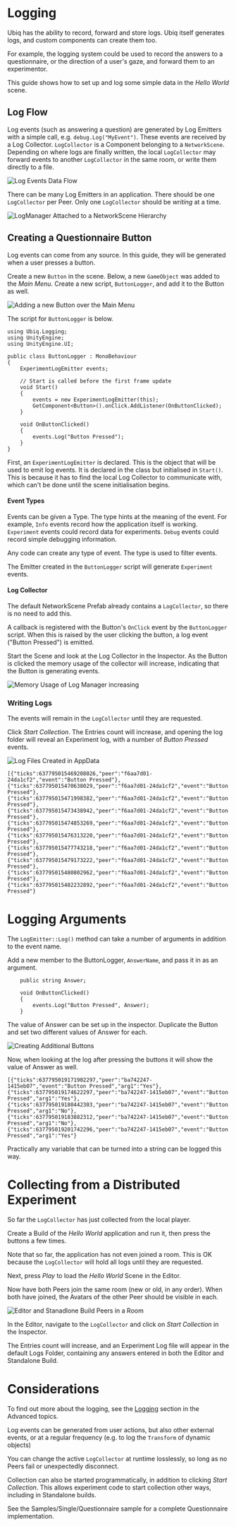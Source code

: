 # Logging

Ubiq has the ability to record, forward and store logs. Ubiq itself generates logs, and custom components can create them too.

For example, the logging system could be used to record the answers to a questionnaire, or the direction of a user's gaze, and forward them to an experimentor.

This guide shows how to set up and log some simple data in the *Hello World* scene.

## Log Flow

Log events (such as answering a question) are generated by Log Emitters with a simple call, e.g. `debug.Log("MyEvent")`. These events are received by a Log Collector. `LogCollector` is a Component belonging to a `NetworkScene`. Depending on where logs are finally written, the local `LogCollector` may forward events to another `LogCollector` in the same room, or write them directly to a file.

![Log Events Data Flow](images/a2cf83c8-432e-4a7d-bcba-1bcd8afd0892.svg)

There can be many Log Emitters in an application. There should be one `LogCollector` per Peer. Only one `LogCollector` should be *writing* at a time.

![LogManager Attached to a NetworkScene Hierarchy](images/324c9e07-ec87-4827-ba6c-74c64eb81d9b.png)

## Creating a Questionnaire Button

Log events can come from any source. In this guide, they will be generated when a user presses a button.

Create a new `Button` in the scene. Below, a new `GameObject` was added to the *Main Menu*. Create a new script, `ButtonLogger`, and add it to the Button as well.

![Adding a new Button over the Main Menu](images/f9a34f6f-d584-41cc-8b07-2c02c9b17602.png)

The script for `ButtonLogger` is below.

```
using Ubiq.Logging;
using UnityEngine;
using UnityEngine.UI;

public class ButtonLogger : MonoBehaviour
{
    ExperimentLogEmitter events;

    // Start is called before the first frame update
    void Start()
    {
        events = new ExperimentLogEmitter(this);
        GetComponent<Button>().onClick.AddListener(OnButtonClicked);
    }

    void OnButtonClicked()
    {
        events.Log("Button Pressed");
    }
}
```


First, an `ExperimentLogEmitter` is declared. This is the object that will be used to emit log events. It is declared in the class but initialised in `Start()`. This is because it has to find the local Log Collector to communicate with, which can't be done until the scene initialisation begins.

#### Event Types

Events can be given a Type. The type hints at the meaning of the event. For example, `Info` events record how the application itself is working. `Experiment` events could record data for experiments. `Debug` events could record simple debugging information.

Any code can create any type of event. The type is used to filter events.

The Emitter created in the `ButtonLogger` script will generate `Experiment` events.

#### Log Collector

The default NetworkScene Prefab already contains a `LogCollector`, so there is no need to add this.

A callback is registered with the Button's `OnClick` event by the `ButtonLogger` script. When this is raised by the user clicking the button, a log event ("Button Pressed") is emitted.

Start the Scene and look at the Log Collector in the Inspector. As the Button is clicked the memory usage of the collector will increase, indicating that the Button is generating events.

![Memory Usage of Log Manager increasing](images/3faa3448-5b19-4959-8034-8352579c7171.png)

### Writing Logs

The events will remain in the `LogCollector` until they are requested.

Click *Start Collection*. The Entries count will increase, and opening the log folder will reveal an Experiment log, with a number of *Button Pressed* events.

![Log Files Created in AppData](images/81afbd3b-42c1-419f-998c-1856f3fb36b3.png)

```
[{"ticks":637795015469208026,"peer":"f6aa7d01-24da1cf2","event":"Button Pressed"},
{"ticks":637795015470638029,"peer":"f6aa7d01-24da1cf2","event":"Button Pressed"},
{"ticks":637795015471998382,"peer":"f6aa7d01-24da1cf2","event":"Button Pressed"},
{"ticks":637795015473438942,"peer":"f6aa7d01-24da1cf2","event":"Button Pressed"},
{"ticks":637795015474853269,"peer":"f6aa7d01-24da1cf2","event":"Button Pressed"},
{"ticks":637795015476313220,"peer":"f6aa7d01-24da1cf2","event":"Button Pressed"},
{"ticks":637795015477743218,"peer":"f6aa7d01-24da1cf2","event":"Button Pressed"},
{"ticks":637795015479173222,"peer":"f6aa7d01-24da1cf2","event":"Button Pressed"},
{"ticks":637795015480802962,"peer":"f6aa7d01-24da1cf2","event":"Button Pressed"},
{"ticks":637795015482232892,"peer":"f6aa7d01-24da1cf2","event":"Button Pressed"}
```

# Logging Arguments

The `LogEmitter::Log()` method can take a number of arguments in addition to the event name.

Add a new member to the ButtonLogger, `AnswerName`, and pass it in as an argument.

```
    public string Answer;

    void OnButtonClicked()
    {
        events.Log("Button Pressed", Answer);
    }
```

The value of Answer can be set up in the inspector. Duplicate the Button and set two different values of Answer for each.

![Creating Additional Buttons](images/8b7c15e1-9113-448f-ac49-f95893e584ee.png)

Now, when looking at the log after pressing the buttons it will show the value of Answer as well.

```
[{"ticks":637795019171902297,"peer":"ba742247-1415eb07","event":"Button Pressed","arg1":"Yes"},
{"ticks":637795019174622297,"peer":"ba742247-1415eb07","event":"Button Pressed","arg1":"Yes"},
{"ticks":637795019180442303,"peer":"ba742247-1415eb07","event":"Button Pressed","arg1":"No"},
{"ticks":637795019183882312,"peer":"ba742247-1415eb07","event":"Button Pressed","arg1":"No"},
{"ticks":637795019201742296,"peer":"ba742247-1415eb07","event":"Button Pressed","arg1":"Yes"}
```

Practically any variable that can be turned into a string can be logged this way.


# Collecting from a Distributed Experiment

So far the `LogCollector` has just collected from the local player.

Create a Build of the *Hello World* application and run it, then press the buttons a few times.

Note that so far, the application has not even joined a room. This is OK because the `LogCollector` will hold all logs until they are requested.

Next, press *Play* to load the *Hello World* Scene in the Editor.

Now have both Peers join the same room (new or old, in any order). When both have joined, the Avatars of the other Peer should be visible in each.

![Editor and Stanadlone Build Peers in a Room](images/5b74ce51-93f7-4707-bce7-451d79186b06.png)

In the Editor, navigate to the `LogCollector` and click on *Start Collection* in the Inspector. 

The Entries count will increase, and an Experiment Log file will appear in the default Logs Folder, containing any answers entered in both the Editor and Standalone Build.

# Considerations

To find out more about the logging, see the [Logging](eventlogging.md) section in the Advanced topics.

Log events can be generated from user actions, but also other external events, or at a regular frequency (e.g. to log the `Transform` of dynamic objects)

You can change the active `LogCollector` at runtime losslessly, so long as no Peers fail or unexpectedly disconnect.

Collection can also be started programmatically, in addition to clicking *Start Collection*. This allows experiment code to start collection other ways, including in Standalone builds.

See the Samples/Single/Questionnaire sample for a complete Questionnaire implementation.